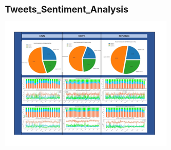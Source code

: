 # Tweets_Sentiment_Analysis
![Alt Text](https://github.com/ZeusYohaan/Tweets_Sentiment_Analysis/blob/main/Sentiment_Analysis.jpg)
